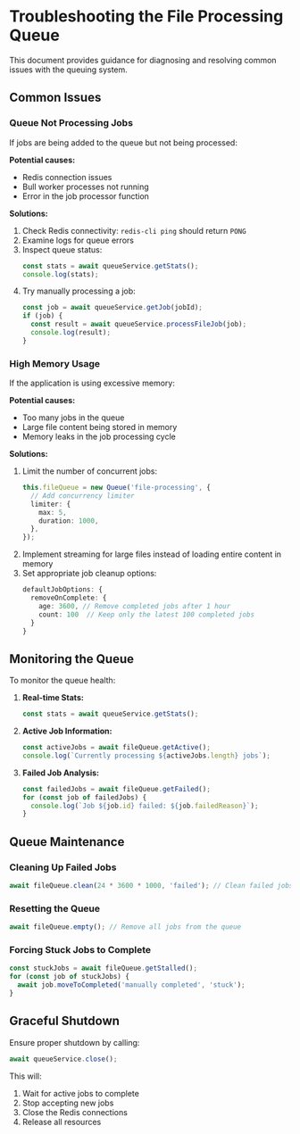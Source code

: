 # Troubleshooting the File Processing Queue

This document provides guidance for diagnosing and resolving common issues with the queuing system.

## Common Issues

### Queue Not Processing Jobs

If jobs are being added to the queue but not being processed:

**Potential causes:**

- Redis connection issues
- Bull worker processes not running
- Error in the job processor function

**Solutions:**

1. Check Redis connectivity: `redis-cli ping` should return `PONG`
2. Examine logs for queue errors
3. Inspect queue status:
   ```typescript
   const stats = await queueService.getStats();
   console.log(stats);
   ```
4. Try manually processing a job:
   ```typescript
   const job = await queueService.getJob(jobId);
   if (job) {
     const result = await queueService.processFileJob(job);
     console.log(result);
   }
   ```

### High Memory Usage

If the application is using excessive memory:

**Potential causes:**

- Too many jobs in the queue
- Large file content being stored in memory
- Memory leaks in the job processing cycle

**Solutions:**

1. Limit the number of concurrent jobs:
   ```typescript
   this.fileQueue = new Queue('file-processing', {
     // Add concurrency limiter
     limiter: {
       max: 5,
       duration: 1000,
     },
   });
   ```
2. Implement streaming for large files instead of loading entire content in memory
3. Set appropriate job cleanup options:
   ```typescript
   defaultJobOptions: {
     removeOnComplete: {
       age: 3600, // Remove completed jobs after 1 hour
       count: 100  // Keep only the latest 100 completed jobs
     }
   }
   ```

## Monitoring the Queue

To monitor the queue health:

1. **Real-time Stats:**

   ```typescript
   const stats = await queueService.getStats();
   ```

2. **Active Job Information:**

   ```typescript
   const activeJobs = await fileQueue.getActive();
   console.log(`Currently processing ${activeJobs.length} jobs`);
   ```

3. **Failed Job Analysis:**
   ```typescript
   const failedJobs = await fileQueue.getFailed();
   for (const job of failedJobs) {
     console.log(`Job ${job.id} failed: ${job.failedReason}`);
   }
   ```

## Queue Maintenance

### Cleaning Up Failed Jobs

```typescript
await fileQueue.clean(24 * 3600 * 1000, 'failed'); // Clean failed jobs older than 24 hours
```

### Resetting the Queue

```typescript
await fileQueue.empty(); // Remove all jobs from the queue
```

### Forcing Stuck Jobs to Complete

```typescript
const stuckJobs = await fileQueue.getStalled();
for (const job of stuckJobs) {
  await job.moveToCompleted('manually completed', 'stuck');
}
```

## Graceful Shutdown

Ensure proper shutdown by calling:

```typescript
await queueService.close();
```

This will:

1. Wait for active jobs to complete
2. Stop accepting new jobs
3. Close the Redis connections
4. Release all resources
